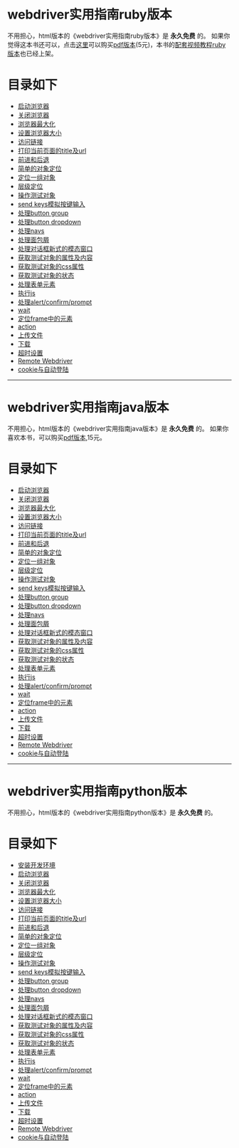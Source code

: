 webdriver实用指南ruby版本
=========================

不用担心，html版本的《webdriver实用指南ruby版本》是 __永久免费__ 的。
如果你觉得这本书还可以，点击[这里](http://item.taobao.com/item.htm?id=21229123352)可以购买[pdf版本](http://item.taobao.com/item.htm?id=21229123352)(5元)，本书的[配套视频教程ruby版本](http://item.taobao.com/item.htm?id=26171596869)也已经上架。

目录如下
========

* [启动浏览器](/01/start_browser.md)
* [关闭浏览器](/02/close_browser.md)
* [浏览器最大化](/03/maximize_browser.md)
* [设置浏览器大小](/04/resize_browser.md)
* [访问链接](/05/get.md)
* [打印当前页面的title及url](06/title_and_url.md)
* [前进和后退](07/forword_and_back.md)
* [简单的对象定位](/08/simple_locate.md)
* [定位一组对象](/09/find_elements.md)
* [层级定位](/10/level_locate.md)
* [操作测试对象](/11/operate_element.md)
* [send keys模拟按键输入](/12/send_keys.md)
* [处理button group](/13/button_group.md)
* [处理button dropdown](/14/button_dropdown.md)
* [处理navs](/15/navs.md)
* [处理面包屑](/16/breadcrumb.md)
* [处理对话框新式的模态窗口](/18/modal.md)
* [获取测试对象的属性及内容](/19/attribute.md)
* [获取测试对象的css属性](/20/css.md)
* [获取测试对象的状态](/21/status.md)
* [处理表单元素](/22/form.md)
* [执行js](/23/js.md)
* [处理alert/confirm/prompt](/24/alert.md)
* [wait](/25/wait.md)
* [定位frame中的元素](/26/frame.md)
* [action](/27/action.md)
* [上传文件](/28/upload_file.md)
* [下载](/29/download.md)
* [超时设置](/30/timeout.md)
* [Remote Webdriver](/31/remote.md)
* [cookie与自动登陆](/32/cookie.md)

-----------------------------------------------------------

webdriver实用指南java版本
=========================

不用担心，html版本的《webdriver实用指南java版本》是 __永久免费__ 的。
如果你喜欢本书，可以购买[pdf版本](http://item.taobao.com/item.htm?id=21296527347),15元。

目录如下
========

* [启动浏览器](/01/start_browser.java.md)
* [关闭浏览器](/02/close_browser.java.md)
* [浏览器最大化](/03/maximize_browser.java.md)
* [设置浏览器大小](/04/resize_browser.java.md)
* [访问链接](/05/get.java.md)
* [打印当前页面的title及url](06/title_and_url.java.md)
* [前进和后退](07/forword_and_back.java.md)
* [简单的对象定位](/08/simple_locate.java.md)
* [定位一组对象](/09/find_elements.java.md)
* [层级定位](/10/level_locate.java.md)
* [操作测试对象](/11/operate_element.java.md)
* [send keys模拟按键输入](/12/send_keys.java.md)
* [处理button group](/13/button_group.java.md)
* [处理button dropdown](/14/button_dropdown.java.md)
* [处理navs](/15/navs.java.md)
* [处理面包屑](/16/breadcrumb.java.md)
* [处理对话框新式的模态窗口](/18/modal.java.md)
* [获取测试对象的属性及内容](/19/attribute.java.md)
* [获取测试对象的css属性](/20/css.java.md)
* [获取测试对象的状态](/21/status.java.md)
* [处理表单元素](/22/form.java.md)
* [执行js](/23/js.java.md)
* [处理alert/confirm/prompt](/24/alert.java.md)
* [wait](/25/wait.java.md)
* [定位frame中的元素](/26/frame.java.md)
* [action](/27/action.java.md)
* [上传文件](/28/upload_file.java.md)
* [下载](/29/download.java.md)
* [超时设置](/30/timeout.java.md)
* [Remote Webdriver](/31/remote.md)
* [cookie与自动登陆](/32/cookie.java.md)

-----------------------------------------------------------

webdriver实用指南python版本
=========================

不用担心，html版本的《webdriver实用指南python版本》是 __永久免费__ 的。

目录如下
========

* [安装开发环境](/00/init.py.md)
* [启动浏览器](/01/start_browser.py.md)
* [关闭浏览器](/02/close_browser.py.md)
* [浏览器最大化](/03/maximize_browser.py.md)
* [设置浏览器大小](/04/resize_browser.py.md)
* [访问链接](/05/get.py.md)
* [打印当前页面的title及url](06/title_and_url.py.md)
* [前进和后退](07/forword_and_back.py.md)
* [简单的对象定位](/08/simple_locate.py.md)
* [定位一组对象](/09/find_elements.py.md)
* [层级定位](/10/level_locate.py.md)
* [操作测试对象](/11/operate_element.py.md)
* [send keys模拟按键输入](/12/send_keys.py.md)
* [处理button group](/13/button_group.py.md)
* [处理button dropdown](/14/button_dropdown.py.md)
* [处理navs](/15/navs.py.md)
* [处理面包屑](/16/breadcrumb.py.md)
* [处理对话框新式的模态窗口](/18/modal.py.md)
* [获取测试对象的属性及内容](/19/attribute.py.md)
* [获取测试对象的css属性](/20/css.py.md)
* [获取测试对象的状态](/21/status.py.md)
* [处理表单元素](/22/form.py.md)
* [执行js](/23/js.py.md)
* [处理alert/confirm/prompt](/24/alert.py.md)
* [wait](/25/wait.py.md)
* [定位frame中的元素](/26/frame.py.md)
* [action](/27/action.py.md)
* [上传文件](/28/upload_file.py.md)
* [下载](/29/download.py.md)
* [超时设置](/30/timeout.py.md)
* [Remote Webdriver](/31/remote.md)
* [cookie与自动登陆](/32/cookie.py.md)

